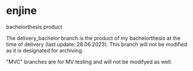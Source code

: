 # enjine
bachelorthesis product


The delivery_bachelor branch is the product of my bachelorthesis at the time of delivery (last update: 28.06.2023). This branch will not be modified as it is designated for archiving.

"MVC" branches are for MV testing and will not be modifyed as well.
